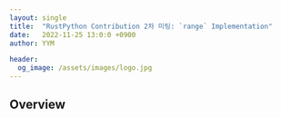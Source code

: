 ```yaml
---
layout: single
title:  "RustPython Contribution 2차 미팅: `range` Implementation"
date:   2022-11-25 13:0:0 +0900
author: YYM

header:
  og_image: /assets/images/logo.jpg
---
```


## Overview
